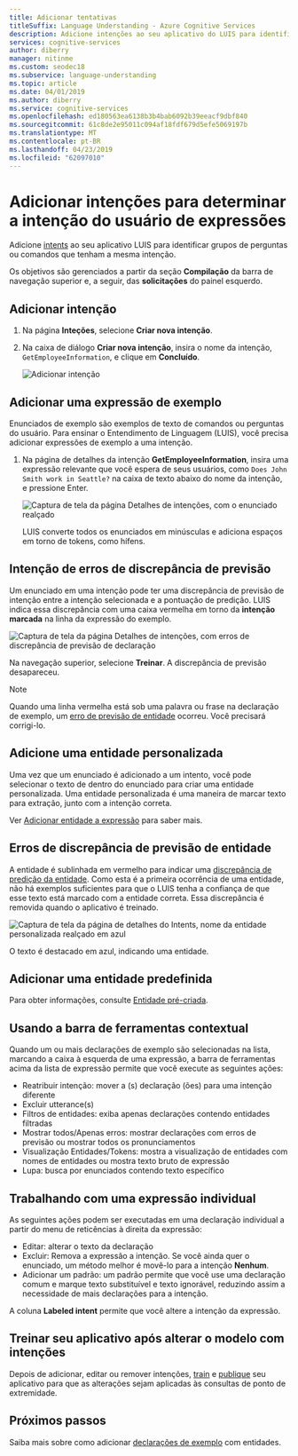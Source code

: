 ```yaml
---
title: Adicionar tentativas
titleSuffix: Language Understanding - Azure Cognitive Services
description: Adicione intenções ao seu aplicativo do LUIS para identificar grupos de perguntas ou comandos que têm as mesmas intenções.
services: cognitive-services
author: diberry
manager: nitinme
ms.custom: seodec18
ms.subservice: language-understanding
ms.topic: article
ms.date: 04/01/2019
ms.author: diberry
ms.service: cognitive-services
ms.openlocfilehash: ed180563ea6138b3b4bab6092b39eeacf9dbf840
ms.sourcegitcommit: 61c8de2e95011c094af18fdf679d5efe5069197b
ms.translationtype: MT
ms.contentlocale: pt-BR
ms.lasthandoff: 04/23/2019
ms.locfileid: "62097010"
---
```

# <a name="add-intents-to-determine-user-intention-of-utterances"></a>Adicionar intenções para determinar a intenção do usuário de expressões

Adicione [intents](luis-concept-intent.md) ao seu aplicativo LUIS para identificar grupos de perguntas ou comandos que tenham a mesma intenção. 

Os objetivos são gerenciados a partir da seção **Compilação** da barra de navegação superior e, a seguir, das **solicitações** do painel esquerdo. 

## <a name="add-intent"></a>Adicionar intenção

1. Na página **Inteções**, selecione **Criar nova intenção**.

1. Na caixa de diálogo **Criar nova intenção**, insira o nome da intenção, `GetEmployeeInformation`, e clique em **Concluído**.

    ![Adicionar intenção](./media/luis-how-to-add-intents/Addintent-dialogbox.png)

## <a name="add-an-example-utterance"></a>Adicionar uma expressão de exemplo

Enunciados de exemplo são exemplos de texto de comandos ou perguntas do usuário. Para ensinar o Entendimento de Linguagem (LUIS), você precisa adicionar expressões de exemplo a uma intenção.

1. Na página de detalhes da intenção **GetEmployeeInformation**, insira uma expressão relevante que você espera de seus usuários, como `Does John Smith work in Seattle?` na caixa de texto abaixo do nome da intenção, e pressione Enter.
 
    ![Captura de tela da página Detalhes de intenções, com o enunciado realçado](./media/luis-how-to-add-intents/add-new-utterance-to-intent.png) 

    LUIS converte todos os enunciados em minúsculas e adiciona espaços em torno de tokens, como hífens.

## <a name="intent-prediction-discrepancy-errors"></a>Intenção de erros de discrepância de previsão 

Um enunciado em uma intenção pode ter uma discrepância de previsão de intenção entre a intenção selecionada e a pontuação de predição. LUIS indica essa discrepância com uma caixa vermelha em torno da **intenção marcada** na linha da expressão do exemplo. 

![Captura de tela da página Detalhes de intenções, com erros de discrepância de previsão de declaração](./media/luis-how-to-add-intents/prediction-discrepancy-intent.png) 

Na navegação superior, selecione **Treinar**. A discrepância de previsão desapareceu.

> [!Note]
> Quando uma linha vermelha está sob uma palavra ou frase na declaração de exemplo, um [erro de previsão de entidade](luis-how-to-add-example-utterances.md#entity-status-predictions) ocorreu. Você precisará corrigi-lo. 

## <a name="add-a-custom-entity"></a>Adicione uma entidade personalizada

Uma vez que um enunciado é adicionado a um intento, você pode selecionar o texto de dentro do enunciado para criar uma entidade personalizada. Uma entidade personalizada é uma maneira de marcar texto para extração, junto com a intenção correta. 

Ver [Adicionar entidade a expressão](luis-how-to-add-example-utterances.md) para saber mais.

## <a name="entity-prediction-discrepancy-errors"></a>Erros de discrepância de previsão de entidade 

A entidade é sublinhada em vermelho para indicar uma [discrepância de predição da entidade](luis-how-to-add-example-utterances.md#entity-status-predictions). Como esta é a primeira ocorrência de uma entidade, não há exemplos suficientes para que o LUIS tenha a confiança de que esse texto está marcado com a entidade correta. Essa discrepância é removida quando o aplicativo é treinado. 

![Captura de tela da página de detalhes do Intents, nome da entidade personalizada realçado em azul](./media/luis-how-to-add-intents/create-custom-entity-name-blue-highlight.png) 

O texto é destacado em azul, indicando uma entidade.  

## <a name="add-a-prebuilt-entity"></a>Adicionar uma entidade predefinida

Para obter informações, consulte [Entidade pré-criada](luis-how-to-add-entities.md#add-a-prebuilt-entity-to-your-app).

## <a name="using-the-contextual-toolbar"></a>Usando a barra de ferramentas contextual

Quando um ou mais declarações de exemplo são selecionadas na lista, marcando a caixa à esquerda de uma expressão, a barra de ferramentas acima da lista de expressão permite que você execute as seguintes ações:

* Reatribuir intenção: mover a (s) declaração (ões) para uma intenção diferente
* Excluir utterance(s)
* Filtros de entidades: exiba apenas declarações contendo entidades filtradas
* Mostrar todos/Apenas erros: mostrar declarações com erros de previsão ou mostrar todos os pronunciamentos
* Visualização Entidades/Tokens: mostra a visualização de entidades com nomes de entidades ou mostra texto bruto de expressão
* Lupa: busca por enunciados contendo texto específico

## <a name="working-with-an-individual-utterance"></a>Trabalhando com uma expressão individual

As seguintes ações podem ser executadas em uma declaração individual a partir do menu de reticências à direita da expressão:

* Editar: alterar o texto da declaração
* Excluir: Remova a expressão a intenção. Se você ainda quer o enunciado, um método melhor é movê-lo para a intenção **Nenhum**. 
* Adicionar um padrão: um padrão permite que você use uma declaração comum e marque texto substituível e texto ignorável, reduzindo assim a necessidade de mais declarações para a intenção. 

A coluna **Labeled intent** permite que você altere a intenção da expressão.

## <a name="train-your-app-after-changing-model-with-intents"></a>Treinar seu aplicativo após alterar o modelo com intenções

Depois de adicionar, editar ou remover intenções, [train](luis-how-to-train.md) e [publique](luis-how-to-publish-app.md) seu aplicativo para que as alterações sejam aplicadas às consultas de ponto de extremidade. 

## <a name="next-steps"></a>Próximos passos

Saiba mais sobre como adicionar [declarações de exemplo](luis-how-to-add-example-utterances.md) com entidades. 
